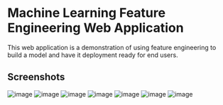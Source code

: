 
# Machine Learning Feature Engineering Web Application

This web application is a demonstration of using feature engineering
to build a model and have it deployment ready for end users.

## Screenshots
![image](https://user-images.githubusercontent.com/111393900/188516900-b510bf8e-b283-43e3-8e76-5dd25a42f106.png)
![image](https://user-images.githubusercontent.com/111393900/188516929-9b9704cd-19f2-44c9-b297-0dfa34f81c1a.png)
![image](https://user-images.githubusercontent.com/111393900/188529456-da79435b-f44c-4889-9708-b7ca76ecc771.png)
![image](https://user-images.githubusercontent.com/111393900/188529493-10ed4225-575e-416d-9877-53f9d908597a.png)
![image](https://user-images.githubusercontent.com/111393900/188529549-9d5946c7-66ae-4ba2-9131-09bc85697564.png)
![image](https://user-images.githubusercontent.com/111393900/188529597-2b84ae82-738d-4c6b-96c9-16eee6710596.png)
![image](https://user-images.githubusercontent.com/111393900/188529633-b52be8c5-d69c-429f-b74b-1ea697a16760.png)
